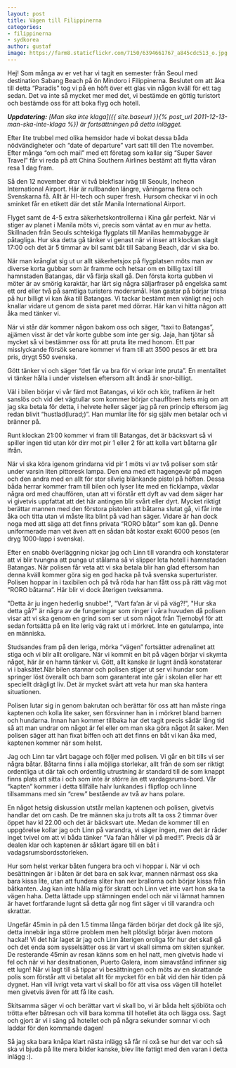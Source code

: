 ```yaml
---
layout: post
title: Vägen till Filippinerna
categories:
- filippinerna
- sydkorea
author: gustaf
image: https://farm8.staticflickr.com/7150/6394661767_a845cdc513_o.jpg
---
```


Hej! Som många av er vet har vi tagit en semester från Seoul med destination Sabang Beach på ön Mindoro i Filippinerna. Beslutet om att åka till detta “Paradis” tog vi på en höft över ett glas vin någon kväll för ett tag sedan. Det va inte så mycket mer med det, vi bestämde en göttig turistort och bestämde oss för att boka flyg och hotell.

*__Uppdatering:__ [Man ska inte klaga]({{ site.baseurl }}{% post_url 2011-12-13-man-ska-inte-klaga %}) är fortsättningen på detta inlägget.*

Efter lite trubbel med olika hemsidor hade vi bokat dessa båda nödvändigheter och “date of departure” vart satt till den 11:e november. Efter många “om och mail” med ett företag som kallar sig “Super Saver Travel” får vi reda på att China Southern Airlines bestämt att flytta våran resa 1 dag fram.

Så den 12 november drar vi två blekfisar iväg till Seouls, Incheon International Airport. Här är rullbanden längre, våningarna flera och Svenskarna få. Allt är HI-tech och super fresh. Hursom checkar vi in och sminket får en etikett där det står Manila International Airport.

Flyget samt de 4-5 extra säkerhetskontrollerna i Kina går perfekt. När vi stiger av planet i Manila möts vi, precis som väntat av en mur av hetta. Skillnaden från Seouls schtekiga flygplats till Manilas hemmabygge är påtagliga. Hur ska detta gå tänker vi genast när vi inser att klockan slagit 17:00 och det är 5 timmar av bil samt båt till Sabang Beach, där vi ska bo.

När man krånglat sig ut ur allt säkerhetsjox på flygplatsen möts man av diverse korta gubbar som är framme och hetsar om en billig taxi till hamnstaden Batangas, där vå färja skall gå. Den första korta gubben vi möter är av smörig karaktär, har lärt sig några säljarfraser på engelska samt ett ord eller två på samtliga turisters modersmål. Han gastar på börjar trissa på hur billigt vi kan åka till Batangas. Vi tackar bestämt men vänligt nej och knallar vidare ut genom de sista paret med dörrar. Här kan vi hitta någon att åka med tänker vi.

När vi står där kommer någon bakom oss och säger, “taxi to Batangas”, ajjämen visst är det vår korte gubbe som inte ger sig. Jaja, han tjötar så mycket så vi bestämmer oss för att pruta lite med honom. Ett par misslyckande försök senare kommer vi fram till att 3500 pesos är ett bra pris, drygt 550 svenska.

Gött tänker vi och säger “det får va bra för vi orkar inte pruta”. En mentalitet vi tänker hålla i under vistelsen eftersom allt ändå är snor-billigt.

Väl i bilen börjar vi vår färd mot Batangas, vi kör och kör, trafiken är helt sanslös och vid det vägtullar som kommer börjar chauffören hets mig om att jag ska betala för detta, i helvete heller säger jag på ren princip eftersom jag redan blivit “hustlad(lurad;)”. Han mumlar lite för sig själv men betalar och vi bränner på.

Runt klockan 21:00 kommer vi fram till Batangas, det är bäcksvart så vi spiller ingen tid utan kör dirr mot pir 1 eller 2 för att kolla vart båtarna går ifrån.

När vi ska köra igenom grindarna vid pir 1 möts vi av två poliser som står under varsin liten pittoresk lampa. Den ena med ett hagengevär på magen och den andra med en allt för stor silvrig blänkande pistol på höften. Dessa båda herrar kommer fram till bilen och lyser lite med en ficklampa, växlar några ord med chauffören, utan att vi förstår ett dyft av vad dem säger har vi givetvis uppfattat att det här antingen blir svårt eller dyrt. Mycket riktigt berättar mannen med den förstora pistolen att båtarna slutat gå, vi får inte åka och titta utan vi måste lita blint på vad han säger. Vidare är han dock noga med att säga att det finns privata “RORO båtar” som kan gå. Denne uniformerade man vet även att en sådan båt kostar exakt 6000 pesos (en dryg 1000-lapp i svenska).

Efter en snabb överläggning nickar jag och Linn till varandra och konstaterar att vi blir tvungna att punga ut stålarna så vi slipper leta hotell i hamnstaden Batangas.
När polisen får veta att vi ska betala blir han glad eftersom han denna kväll kommer göra sig en god hacka på två svenska superturister. Polisen hoppar in i taxibilen och på två röda har han fått oss på rätt väg mot “RORO båtarna”. Här blir vi dock återigen tveksamma.

"Detta är ju ingen hederlig snubbe!", "Vart fa’an är vi på väg?!", "Hur ska detta gå?" är några av de fungeringar som ringer i våra huvuden då polisen visar att vi ska genom en grind som ser ut som något från Tjernobyl för att sedan fortsätta på en lite lerig väg rakt ut i mörkret. Inte en gatulampa, inte en människa.

Studsandes fram på den leriga, mörka “vägen” fortsätter adrenalinet att stiga och vi blir allt oroligare. När vi kommit en bit på vägen börjar vi skymta något, här är en hamn tänker vi. Gött, allt kanske är lugnt ändå konstaterar vi i baksätet.När bilen stannar och polisen stiger ut ser vi hundar som springer löst överallt och barn som garanterat inte går i skolan eller har ett speciellt drägligt liv. Det är mycket svårt att veta hur man ska hantera situationen.

Polisen lutar sig in genom bakrutan och berättar för oss att han måste ringa kaptenen och kolla lite saker, sen försvinner han in i mörkret bland barnen och hundarna. Innan han kommer tillbaka har det tagit precis sådär lång tid så att man undrar om något är fel eller om man ska göra något åt saker. Men polisen säger att han fixat biffen och att det finns en båt vi kan åka med, kaptenen kommer när som helst.

Jag och Linn tar vårt bagage och följer med polisen. Vi går en bit tills vi ser några båtar. Båtarna finns i alla möjliga storlekar, allt från de som ser riktigt ordentliga ut där tak och ordentlig utrustning är standard till de som knappt finns plats att sitta i och som inte är större än ett vardagsrums-bord. Vår “kapten” kommer i detta tillfälle halv lunkandes i flipflop och linne tillsammans med sin “crew” bestående av två av hans polare.

En något hetsig diskussion utstår mellan kaptenen och polisen, givetvis handlar det om cash. De tre männen ska ju trots allt ta oss 2 timmar över öppet hav kl 22.00 och det är bäcksvart ute. Medan de kommer till en uppgörelse kollar jag och Linn på varandra, vi säger ingen, men det är råder inget tvivel om att vi båda tänker “Va fa’an håller vi på med!!”. Precis då är dealen klar och kaptenen är såklart ägare till en båt i vadagsrumsbordsstorleken.

Hur som helst verkar båten fungera bra och vi hoppar i. När vi och besättningen är i båten är det bara en sak kvar, mannen närmast oss ska bara kissa lite, utan att fundera sliter han ner brallorna och börjar kissa från båtkanten. Jag kan inte hålla mig för skratt och Linn vet inte vart hon ska ta vägen haha. Detta lättade upp stämningen endel och när vi lämnat hamnen är havet fortfarande lugnt så detta går nog fint säger vi till varandra och skrattar.

Ungefär 45min in på den 1.5 timma långa färden börjar det dock gå lite sjö, detta innebär inga större problem men helt plötsligt börjar även motorn hacka!! Vi det här laget är jag och Linn återigen oroliga för hur det skall gå och det enda som sysselsätter oss är vart vi skall simma om skiten sjunker. De resterande 45min av resan känns som en hel natt, men givetvis hade vi fel och när vi har desitnationen, Puerto Galera, inom simavstånd infinner sig ett lugn! När vi lagt till så tippar vi besättningen och möts av en skrattande polis som förstår att vi betalat allt för mycket för en båt vid den här tiden på dygnet. Han vill ivrigt veta vart vi skall bo för att visa oss vägen till hotellet men givetvis även för att få lite cash.

Skitsamma säger vi och berättar vart vi skall bo, vi är båda helt sjöblöta   och trötta efter båtresan och vill bara komma till hotellet äta och lägga oss. Sagt och gjort är vi i säng på hotellet och på några sekunder somnar vi och laddar för den kommande dagen!

Så jag ska bara knåpa klart nästa inlägg så får ni oxå se hur det var och så ska vi bjuda på lite mera bilder kanske, blev lite fattigt med den varan i detta inlägg :).
